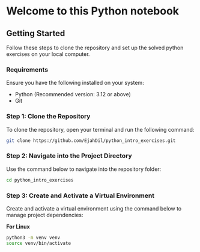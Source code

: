 # Welcome to this Python notebook


## Getting Started

Follow these steps to clone the repository and set up the solved python exercises on your local computer.

### Requirements
Ensure you have the following installed on your system:
- Python (Recommended version: 3.12 or above)
- Git

### Step 1: Clone the Repository
To clone the repository, open your terminal and run the following command:

```bash
git clone https://github.com/EjahDil/python_intro_exercises.git
```


### Step 2: Navigate into the Project Directory
Use the command below to navigate into the repository folder:

```bash
cd python_intro_exercises
```

### Step 3: Create and Activate a Virtual Environment
Create and activate a virtual environment using the command below to manage project dependencies:

**For Linux**
```bash
python3 -m venv venv
source venv/bin/activate
```

